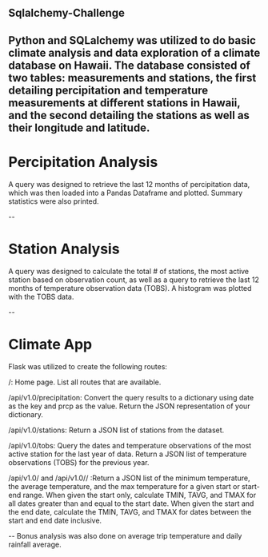 ## Sqlalchemy-Challenge

Python and SQLalchemy was utilized to do basic climate analysis and data exploration of a climate database on Hawaii. The database consisted of two tables: measurements and stations, the first detailing percipitation and temperature measurements at different stations in Hawaii, and the second detailing the stations as well as their longitude and  latitude. 
--
# Percipitation Analysis 

A query was designed to retrieve the last 12 months of percipitation data, which was then loaded into a Pandas Dataframe and plotted. Summary statistics were also printed.

--

# Station Analysis

A query was designed to calculate the total # of stations, the most active station based on observation count, as well as a query to retrieve the last 12 months of temperature observation data (TOBS). A histogram was plotted with the TOBS data.

--
# Climate App

Flask was utilized to create the following routes:

/: Home page.
List all routes that are available.


/api/v1.0/precipitation: Convert the query results to a dictionary using date as the key and prcp as the value.
Return the JSON representation of your dictionary.


/api/v1.0/stations: Return a JSON list of stations from the dataset.


/api/v1.0/tobs: Query the dates and temperature observations of the most active station for the last year of data.
Return a JSON list of temperature observations (TOBS) for the previous year.


/api/v1.0/<start> and /api/v1.0/<start>/<end> :Return a JSON list of the minimum temperature, the average temperature, and the max temperature for a given start or start-end range.
When given the start only, calculate TMIN, TAVG, and TMAX for all dates greater than and equal to the start date.
When given the start and the end date, calculate the TMIN, TAVG, and TMAX for dates between the start and end date inclusive.
  
--
Bonus analysis was also done on average trip temperature and daily rainfall average.
